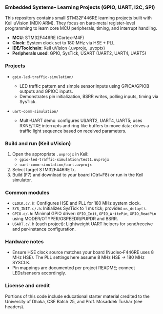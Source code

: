 ### Embedded Systems– Learning Projects (GPIO, UART, I2C, SPI)

This repository contains small STM32F446RE learning projects built with Keil uVision (MDK-ARM). They focus on bare‑metal register‑level programming to learn core MCU peripherals, timing, and interrupt handling.

- **MCU**: STM32F446RE (Cortex‑M4F)
- **Clock**: System clock set to 180 MHz via HSE + PLL
- **IDE/Toolchain**: Keil uVision (.uvprojx, .uvoptx)
- **Peripherals used**: GPIO, SysTick, USART (UART2, UART4, UART5)

### Projects

- `gpio-led-traffic-simulation/`
  - LED traffic pattern and simple sensor inputs using GPIOA/GPIOB outputs and GPIOC inputs.
  - Demonstrates pin initialization, BSRR writes, polling inputs, timing via SysTick.

- `uart-comm-simulation/`
  - Multi‑UART demo: configures USART2, UART4, UART5; uses RXNE/TXE interrupts and ring‑like buffers to move data; drives a traffic light sequence based on received parameters.

### Build and run (Keil uVision)

1. Open the appropriate `.uvprojx` in Keil:
   - `gpio-led-traffic-simulation/test1.uvprojx`
   - `uart-comm-simulation/uart.uvprojx`
2. Select target STM32F446RETx.
3. Build (F7) and download to your board (Ctrl+F8) or run in the Keil simulator.

### Common modules

- `CLOCK.c/.h`: Configures HSE and PLL for 180 MHz system clock.
- `SYS_INIT.c/.h`: Initializes SysTick to 1 ms tick; provides `ms_delay()`.
- `GPIO.c/.h`: Minimal GPIO driver: `GPIO_Init`, `GPIO_WritePin`, `GPIO_ReadPin` using MODER/OTYPER/OSPEEDR/PUPDR and BSRR.
- `USART.c/.h` (each project): Lightweight UART helpers for send/receive and per‑instance configuration.

### Hardware notes

- Ensure HSE clock source matches your board (Nucleo‑F446RE uses 8 MHz HSE). The PLL settings here assume 8 MHz HSE → 180 MHz SYSCLK.
- Pin mappings are documented per project README; connect LEDs/sensors accordingly.

### License and credit

Portions of this code include educational starter material credited to the University of Dhaka, CSE Batch 25, and Prof. Mosaddek Tushar (see headers).



